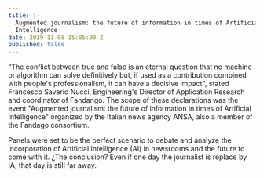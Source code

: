 ```yaml
---
title: |-
  Augmented journalism: the future of information in times of Artificial
  Intelligence
date: 2019-11-08 15:05:00 Z
published: false
---
```


“The conflict between true and false is an eternal question that no machine or algorithm can solve definitively but, if used as a contribution combined with people's professionalism, it can have a decisive impact", stated Francesco Saverio Nucci, Engineering's Director of Application Research and coordinator of Fandango. The scope of these declarations was the event "Augmented journalism: the future of information in times of Artificial Intelligence" organized by the Italian news agency ANSA, also  a member of the Fandago consortium.

Panels were set to be the perfect scenario to debate and analyze the incorporation of Artificial Intelligence (AI) in newsrooms and the future to come with it. ¿The conclusion? Even if one day the journalist is replace by IA, that day is still far away. 